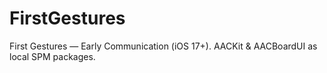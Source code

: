 # FirstGestures
First Gestures — Early Communication (iOS 17+). AACKit &amp; AACBoardUI as local SPM packages.
